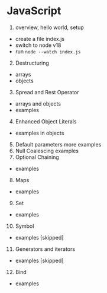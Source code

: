 # JavaScript

1. overview, hello world, setup

- create a file index.js
- switch to node v18
- run `node --watch index.js`

2. Destructuring

- arrays
- objects

3. Spread and Rest Operator

- arrays and objects
- examples

4. Enhanced Object Literals

- examples in objects

5. Default parameters
   more examples
6. Null Coalescing
   examples
7. Optional Chaining

- examples

8. Maps

- examples

9. Set

- examples

10. Symbol

- examples
  [skipped]

11. Generators and iterators

- examples
  [skipped]

12. Bind

- examples
